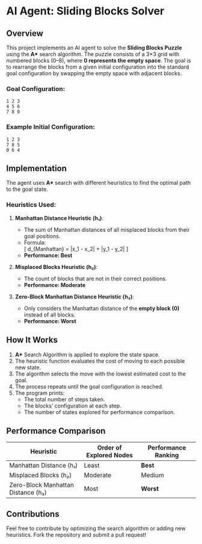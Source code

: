 # AI Agent: Sliding Blocks Solver  

## Overview  

This project implements an AI agent to solve the **Sliding Blocks Puzzle** using the **A\*** search algorithm. The puzzle consists of a 3×3 grid with numbered blocks (0–8), where **0 represents the empty space**. The goal is to rearrange the blocks from a given initial configuration into the standard goal configuration by swapping the empty space with adjacent blocks.  

### Goal Configuration:  

```
1 2 3  
4 5 6  
7 8 0  
```

### Example Initial Configuration:  

```
1 2 3  
7 8 5  
0 6 4  
```

## Implementation  

The agent uses **A\*** search with different heuristics to find the optimal path to the goal state.  

### Heuristics Used:  

1. **Manhattan Distance Heuristic (h₁)**:  
   - The sum of Manhattan distances of all misplaced blocks from their goal positions.  
   - Formula:  
     \[
     d_{Manhattan} = |x_1 - x_2| + |y_1 - y_2|
     \]
   - **Performance: Best**  

2. **Misplaced Blocks Heuristic (h₂)**:  
   - The count of blocks that are not in their correct positions.  
   - **Performance: Moderate**  

3. **Zero-Block Manhattan Distance Heuristic (h₃)**:  
   - Only considers the Manhattan distance of the **empty block (0)** instead of all blocks.  
   - **Performance: Worst**  

## How It Works  

1. **A\*** Search Algorithm is applied to explore the state space.  
2. The heuristic function evaluates the cost of moving to each possible new state.  
3. The algorithm selects the move with the lowest estimated cost to the goal.  
4. The process repeats until the goal configuration is reached.  
5. The program prints:  
   - The total number of steps taken.  
   - The blocks' configuration at each step.  
   - The number of states explored for performance comparison.  

## Performance Comparison  

| Heuristic | Order of Explored Nodes | Performance Ranking |  
|-----------|-------------------------|----------------------|  
| Manhattan Distance (h₁) | Least | **Best** |  
| Misplaced Blocks (h₂) | Moderate | Medium |  
| Zero-Block Manhattan Distance (h₃) | Most | **Worst** |  

## Contributions  

Feel free to contribute by optimizing the search algorithm or adding new heuristics. Fork the repository and submit a pull request!  
